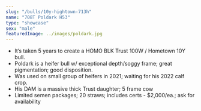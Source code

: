 ```yaml
---
slug: "/bulls/10y-hightown-713h"
name: "708T Poldark H53"
type: "showcase"
sex: "male"
featuredImage: ../images/poldark.jpg
---
```


* It’s taken 5 years to create a HOMO BLK Trust 100W / Hometown 10Y bull.
* Poldark is a heifer bull w/ exceptional depth/soggy frame; great pigmentation; good disposition.
* Was used on small group of heifers in 2021; waiting for his 2022 calf crop.  
* His DAM is a massive thick Trust daughter; 5 frame cow
* Limited semen packages; 20 straws; includes certs - $2,000/ea.; ask for availability   